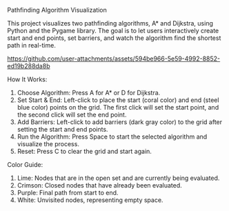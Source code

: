 Pathfinding Algorithm Visualization

This project visualizes two pathfinding algorithms, A* and Dijkstra, using Python and the Pygame library. The goal is to let users interactively create start and end points, set barriers, and watch the algorithm find the shortest path in real-time.

https://github.com/user-attachments/assets/594be966-5e59-4992-8852-ed19b288da8b

How It Works:
1. Choose Algorithm: Press A for A* or D for Dijkstra.
2. Set Start & End: Left-click to place the start (coral color) and end (steel blue color) points on the grid. The first click will set the start point, and the second click will set the end point.
3. Add Barriers: Left-click to add barriers (dark gray color) to the grid after setting the start and end points.
4. Run the Algorithm: Press Space to start the selected algorithm and visualize the process.
5. Reset: Press C to clear the grid and start again.

Color Guide:
1. Lime: Nodes that are in the open set and are currently being evaluated.
2. Crimson: Closed nodes that have already been evaluated.
3. Purple: Final path from start to end.
4. White: Unvisited nodes, representing empty space.
